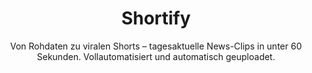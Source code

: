 ---
title: "Shortify"
subtitle: "Von Rohdaten zu viralen Shorts – tagesaktuelle News-Clips in unter 60 Sekunden. Vollautomatisiert und automatisch geuploadet."
story: |
  Wer Social-Media-Kanäle mit frischem Video-Content bespielen will, kennt das Problem:
  Jede News muss gesichtet, zusammengefasst, vertont, geschnitten und gebrandet werden – ein enormer Zeit- und Kostenfresser.

  **Shortify** automatisiert diesen Prozess komplett. Täglich werden neue Artikel von <a href="https://www.n-tv.de/" target="_blank">n-tv</a>, <a href="https://www.onvista.de/" target="_blank">Onvista</a> und weiteren frei zugänglichen Portalen gescrapet.  
  Ein generatives-AI-Modell fasst den Inhalt in knackigen 15- bis 60-Sekunden-Skripten
  zusammen, erstellt passende Voice-over-Spuren und generiert dynamische
  Hintergrund-Visuals. Anschließend setzt eine Rendering-Pipeline alles zu einem
  fertig gebrandeten Hochkant-Video zusammen – vollautomatisch und in wenigen
  Minuten nach Veröffentlichung der Quelle.

  **Mehrwert für unsere Kund:innen**  
  • **Reaktions­geschwindigkeit** – News-Clips gehen online, solange das Thema
    noch im Trend ist.
  • **Null Studio-Aufwand** – keine Moderation, kein Kamerateam, keine Nachbearbeitung.  
  • **Skalierbarkeit** – ob 5 oder 50 Videos pro Tag, die Cloud-Pipeline wächst mit.  
  • **Kosten­senkung** – bis zu 90 % weniger Produktionskosten pro Short.

images:
  - "/images/projekte/shortify1.png"
  - "/images/projekte/shortify2.jpg"

video: "/videos/shortify.mp4"
numbers: |
  • Über 6 Newsartikel pro Tag automatisch verarbeitet  
  • Produktionszeit pro Clip von ~2 h auf < 2 min reduziert  
  • 0 € Studiokosten für Moderation & Postproduktion  
  • Vollständig automatisierter Workflow  
  • +300 % Reichweiten­wachstum auf TikTok, Instagram & Youtube Shorts 

---